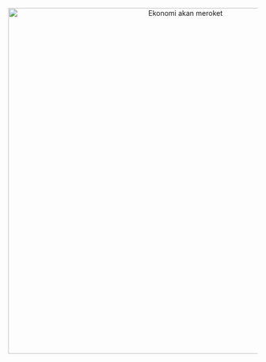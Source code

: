<p align="center">
  <img src="https://media.tenor.com/Z7rcZ67rLBoAAAAC/jokowi-optimis.gif" alt="Ekonomi akan meroket" width="700">
</p>
